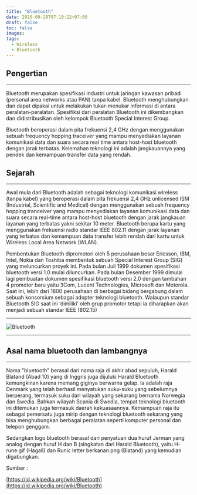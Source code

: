 ```yaml
---
title: "Bluetooth"
date: 2020-09-28T07:10:22+07:00
draft: false
toc: false
images:
tags: 
  - Wireless
  - Bluetooth
---
```


## Pengertian

---

Bluetooth merupakan spesifikasi industri untuk jaringan kawasan pribadi (personal area networks atau PAN) tanpa kabel. Bluetooth menghubungkan dan dapat dipakai untuk melakukan tukar-menukar informasi di antara peralatan-peralatan. Spesifiksi dari peralatan Bluetooth ini dikembangkan dan didistribusikan oleh kelompok Bluetooth Special Interest Group.

Bluetooth beroperasi dalam pita frekuensi 2,4 GHz dengan menggunakan sebuah frequency hopping traceiver yang mampu menyediakan layanan komunikasi data dan suara secara real time antara host-host bluetooth dengan jarak terbatas. Kelemahan teknologi ini adalah jangkauannya yang pendek dan kemampuan transfer data yang rendah.

## Sejarah

---

Awal mula dari Bluetooth adalah sebagai teknologi komunikasi wireless (tanpa kabel) yang beroperasi dalam pita frekuensi 2,4 GHz unlicensed ISM (Industrial, Scientific and Medical) dengan menggunakan sebuah frequency hopping tranceiver yang mampu menyediakan layanan komunikasi data dan suara secara real-time antara host-host bluetooth dengan jarak jangkauan layanan yang terbatas yakni sekitar 10 meter. Bluetooth berupa kartu yang menggunakan frekuensi radio standar IEEE 802.11 dengan jarak layanan yang terbatas dan kemampuan data transfer lebih rendah dari kartu untuk Wireless Local Area Network (WLAN).

Pembentukan Bluetooth dipromotori oleh 5 perusahaan besar Ericsson, IBM, Intel, Nokia dan Toshiba membentuk sebuah Special Interest Group (SIG) yang meluncurkan proyek ini. Pada bulan Juli 1999 dokumen spesifikasi bluetooth versi 1.0 mulai diluncurkan. Pada bulan Desember 1999 dimulai lagi pembuatan dokumen spesifikasi bluetooth versi 2.0 dengan tambahan 4 promotor baru yaitu 3Com, Lucent Technologies, Microsoft dan Motorola. Saat ini, lebih dari 1800 perusahaan di berbagai bidang bergabung dalam sebuah konsorsium sebagai adopter teknologi bluetooth. Walaupun standar Bluetooth SIG saat ini ‘dimiliki’ oleh grup promotor tetapi ia diharapkan akan menjadi sebuah standar IEEE (802.15)

---

![Bluetooth](/picture/bluetooth.png)

---

## Asal nama bluetooth dan lambangnya

---

Nama "bluetooth" berasal dari nama raja di akhir abad sepuluh, Harald Blatand (Abad 10) yang di Inggris juga dijuluki Harald Bluetooth kemungkinan karena memang giginya berwarna gelap. Ia adalah raja Denmark yang telah berhasil menyatukan suku-suku yang sebelumnya berperang, termasuk suku dari wilayah yang sekarang bernama Norwegia dan Swedia. Bahkan wilayah Scania di Swedia, tempat teknologi bluetooth ini ditemukan juga termasuk daerah kekuasaannya. Kemampuan raja itu sebagai pemersatu juga mirip dengan teknologi bluetooth sekarang yang bisa menghubungkan berbagai peralatan seperti komputer personal dan telepon genggam.

Sedangkan logo bluetooth berasal dari penyatuan dua huruf Jerman yang analog dengan huruf H dan B (singkatan dari Harald Bluetooth), yaitu H-rune.gif (Hagall) dan Runic letter berkanan.png (Blatand) yang kemudian digabungkan.

Sumber :

[https://id.wikipedia.org/wiki/Bluetooth](https://id.wikipedia.org/wiki/Bluetooth)